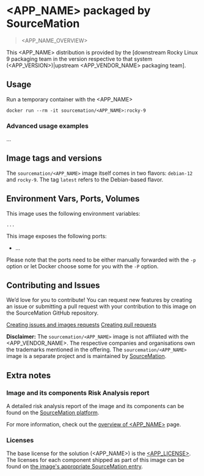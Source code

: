 # <APP_NAME> packaged by SourceMation

> <APP_NAME_OVERVIEW>

This <APP_NAME> distribution is provided by the [downstream Rocky
Linux 9 packaging team in the version respective to that system
(<APP_VERSION>)|upstream <APP_VENDOR_NAME> packaging
team].

## Usage

Run a temporary container with the <APP_NAME>

```
docker run --rm -it sourcemation/<APP_NAME>:rocky-9
```

### Advanced usage examples

...

## Image tags and versions

The `sourcemation/<APP_NAME>` image itself comes in two flavors: `debian-12`
and `rocky-9`. The tag `latest` refers to the Debian-based flavor.

## Environment Vars, Ports, Volumes

This image uses the following environment variables:

```
...
```

This image exposes the following ports: 

- ...

Please note that the ports need to be either manually forwarded with the
`-p` option or let Docker choose some for you with the `-P` option.

## Contributing and Issues

We’d love for you to contribute! You can request new features by
creating an issue or submitting a pull request with your contribution to
this image on the SourceMation GitHub repository.

[Creating issues and images requests](https://github.com/SourceMation/images/issues/new/choose)
[Creating pull requests](https://github.com/SourceMation/images/compare)

**Disclaimer:** The `sourcemation/<APP_NAME>` image is not affiliated with
the <APP_VENDOR_NAME>. The respective companies and
organisations own the trademarks mentioned in the offering. The
`sourcemation/<APP_NAME>` image is a separate project and is maintained by
[SourceMation](https://sourcemation.com).

## Extra notes

### Image and its components Risk Analysis report

A detailed risk analysis report of the image and its components can be
found on the [SourceMation
platform](<SOURCEMATION_LINK>).

For more information, check out the [overview of
<APP_NAME>](<APP_NAME_WEBSITE>) page.

### Licenses

The base license for the solution (<APP_NAME>) is the
[<APP_LICENSE>](<APP_LICENSE_URL>). The licenses for each component shipped as
part of this image can be found on [the image's appropriate SourceMation
entry](<SOURCEMATION_LINK>).

